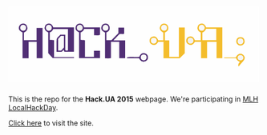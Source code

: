 
# <img width=500 height=auto src='/img/title_text.png'> 

This is the repo for the **Hack.UA 2015** webpage. We're participating in [MLH LocalHackDay](http://localhackday.mlh.io).

[Click here](http://jephron.github.io/HackUA2015) to visit the site.
